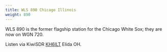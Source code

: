 ```yaml
---
title: WLS 890 Chicago Illinois
weight: 890
---
```

WLS 890 is the former flagship station for the Chicago White Sox;
they are now on WGN 720.

Listen via KiwiSDR [KH6ILT] Elida OH.

[KH6ILT]:http://65.29.112.189:8073/?f=890.00amz10
